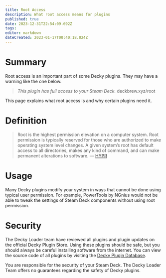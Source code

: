 ```yaml
---
title: Root Access
description: What root access means for plugins
published: true
date: 2023-12-31T22:54:09.692Z
tags: 
editor: markdown
dateCreated: 2023-01-17T00:40:18.024Z
---
```


# Summary
Root access is an important part of some Decky plugins. They may have a warning like the one below.

> *This plugin has full access to your Steam Deck.* deckbrew.xyz/root

This page explains what root access is and why certain plugins need it.

# Definition

> Root is the highest permission elevation on a computer system. Root permission is typically reserved for those who are authorized to make operating system level changes. A given system’s root has default access to all directories, makes any kind of command, and can make permanent alterations to software. — [HYPR](https://www.hypr.com/security-encyclopedia/root)

# Usage

Many Decky plugins modify your system in ways that cannot be done using typical user permission. For example, PowerTools by NGnius would not be able to tweak the settings of Steam Deck components without using root permission.

# Security

The Decky Loader team have reviewed all plugins and plugin updates on the official Decky Plugin Store. Using these plugins should be safe, but you should always be careful installing software from the internet. You can view the source code of all plugins by visiting the [Decky Plugin Database](https://github.com/SteamDeckHomebrew/decky-plugin-database).

You are responsible for the security of your Steam Deck. The Decky Loader Team offers no guarantees regarding the safety of Decky plugins.
